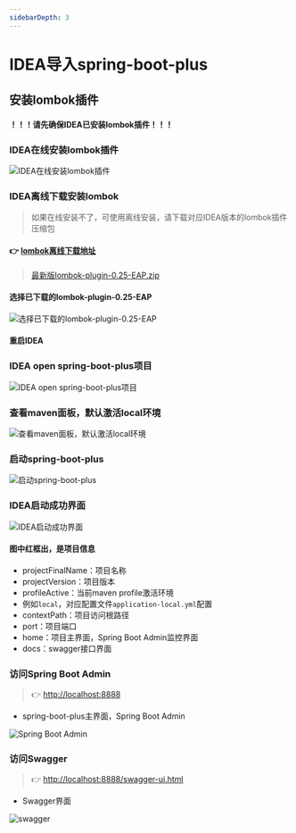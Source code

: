 ```yaml
---
sidebarDepth: 3
---
```


# IDEA导入spring-boot-plus

## 安装lombok插件

#### ！！！请先确保IDEA已安装lombok插件！！！

### IDEA在线安装lombok插件
![IDEA在线安装lombok插件](https://spring-boot-plus.gitee.io/docs/idea/idea-plugins.png)



### IDEA离线下载安装lombok
> 如果在线安装不了，可使用离线安装，请下载对应IDEA版本的lombok插件压缩包
#### 👉 [lombok离线下载地址](http://plugins.jetbrains.com/plugin/6317-lombok/versions)

> [最新版lombok-plugin-0.25-EAP.zip](http://plugins.jetbrains.com/files/6317/61697/lombok-plugin-0.25-EAP.zip)

#### 选择已下载的lombok-plugin-0.25-EAP
![选择已下载的lombok-plugin-0.25-EAP](https://spring-boot-plus.gitee.io/docs/idea/idea-offline-plugin.png)

#### 重启IDEA

### IDEA open spring-boot-plus项目
![IDEA open spring-boot-plus项目](https://spring-boot-plus.gitee.io/docs/idea/idea-open-project.png)

### 查看maven面板，默认激活local环境
![查看maven面板，默认激活local环境](https://spring-boot-plus.gitee.io/docs/idea/idea-local.png)

### 启动spring-boot-plus
![启动spring-boot-plus](https://spring-boot-plus.gitee.io/docs/idea/idea-start.png)

### IDEA启动成功界面
![IDEA启动成功界面](https://spring-boot-plus.gitee.io/docs/idea/idea-success.png)

#### 图中红框出，是项目信息
- projectFinalName：项目名称
- projectVersion：项目版本
- profileActive：当前maven profile激活环境
- 例如`local`，对应配置文件`application-local.yml`配置
- contextPath：项目访问根路径
- port：项目端口
- home：项目主界面，Spring Boot Admin监控界面
- docs：swagger接口界面

### 访问Spring Boot Admin
> 👉 [http://localhost:8888](http://localhost:8888/docs)

- spring-boot-plus主界面，Spring Boot Admin

![Spring Boot Admin](https://spring-boot-plus.gitee.io/docs/springbootadmin/springbootadmin-home.png)

### 访问Swagger
> 👉 [http://localhost:8888/swagger-ui.html](http://localhost:8888/swagger-ui.html)

- Swagger界面

![swagger](https://spring-boot-plus.gitee.io/docs/swagger/sys-log-swagger.png)


